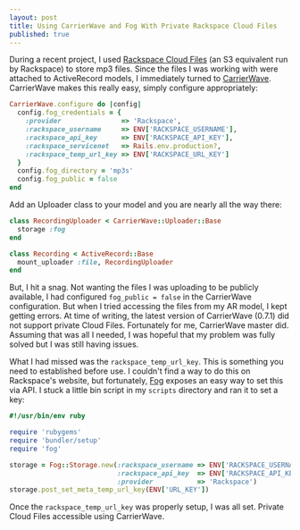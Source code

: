 ```yaml
---
layout: post
title: Using CarrierWave and Fog With Private Rackspace Cloud Files
published: true
---
```


During a recent project, I used [Rackspace Cloud Files](http://www.rackspace.com/cloud/files/) (an S3 equivalent run by Rackspace) to store mp3 files. Since the files I was working with were attached to ActiveRecord models, I immediately turned to [CarrierWave](https://github.com/jnicklas/carrierwave).  CarrierWave makes this really easy, simply configure appropriately:

```ruby
CarrierWave.configure do |config|
  config.fog_credentials = {
    :provider               => 'Rackspace',
    :rackspace_username     => ENV['RACKSPACE_USERNAME'],
    :rackspace_api_key      => ENV['RACKSPACE_API_KEY'],
    :rackspace_servicenet   => Rails.env.production?,
    :rackspace_temp_url_key => ENV['RACKSPACE_URL_KEY']
  }
  config.fog_directory = 'mp3s'
  config.fog_public = false
end
```

Add an Uploader class to your model and you are nearly all the way there:

```ruby
class RecordingUploader < CarrierWave::Uploader::Base
  storage :fog
end

class Recording < ActiveRecord::Base
  mount_uploader :file, RecordingUploader
end
```

But, I hit a snag. Not wanting the files I was uploading to be publicly available, I had configured `fog_public = false` in the CarrierWave configuration. But when I tried accessing the files from my AR model, I kept getting errors.  At time of writing, the latest version of CarrierWave (0.7.1) did not support private Cloud Files. Fortunately for me, CarrierWave master did.  Assuming that was all I needed, I was hopeful that my problem was fully solved but I was still having issues.

What I had missed was the `rackspace_temp_url_key`.  This is something you need to established before use.  I couldn't find a way to do this on Rackspace's website, but fortunately, [Fog](https://github.com/fog/fog) exposes an easy way to set this via API. I stuck a little bin script in my `scripts` directory and ran it to set a key:

```ruby
#!/usr/bin/env ruby

require 'rubygems'
require 'bundler/setup'
require 'fog'

storage = Fog::Storage.new(:rackspace_username => ENV['RACKSPACE_USERNAME'],
                           :rackspace_api_key  => ENV['RACKSPACE_API_KEY'],
                           :provider           => 'Rackspace')
storage.post_set_meta_temp_url_key(ENV['URL_KEY'])
```

Once the `rackspace_temp_url_key` was properly setup, I was all set. Private Cloud Files accessible using CarrierWave.
